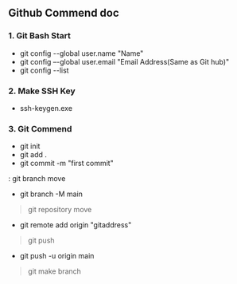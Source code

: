 ## Github Commend doc

### 1. Git Bash Start

- git config --global user.name "Name"
- git config –-global user.email "Email Address(Same as Git hub)"
- git config --list

### 2. Make SSH Key
- ssh-keygen.exe  

### 3. Git Commend

- git init 
- git add .
- git commit -m "first commit"

:  git branch move
- git branch -M main 

> git repository move
- git remote add origin "gitaddress"

> git push
- git push -u origin main

> git make branch

